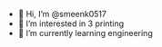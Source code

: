 - 👋 Hi, I’m @smeenk0517
- 👀 I’m interested in 3 printing
- 🌱 I’m currently learning engineering

<!---
smeenk0517/smeenk0517 is a ✨ special ✨ repository because its `README.md` (this file) appears on your GitHub profile.
You can click the Preview link to take a look at your changes.
--->
